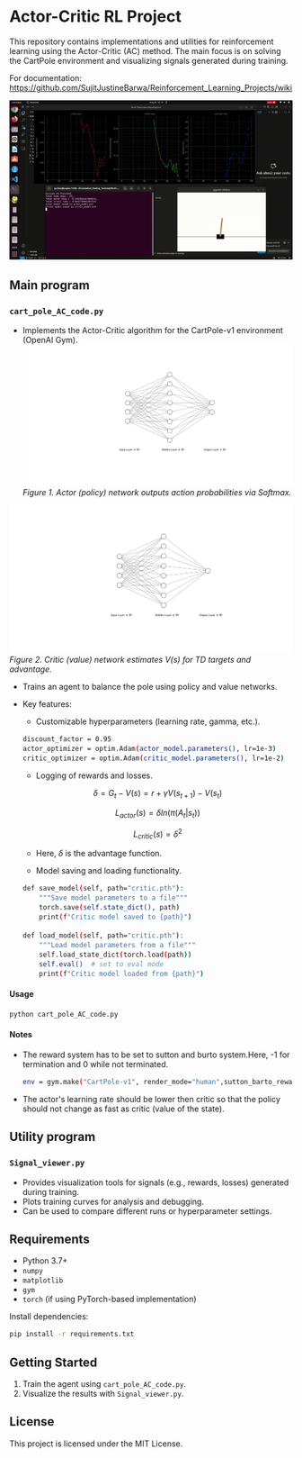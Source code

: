 # Actor-Critic RL Project

This repository contains implementations and utilities for reinforcement learning using the Actor-Critic (AC) method. The main focus is on solving the CartPole environment and visualizing signals generated during training.

For documentation:
https://github.com/SujitJustineBarwa/Reinforcement_Learning_Projects/wiki

![demo](demo.gif)

## Main program

### `cart_pole_AC_code.py`

- Implements the Actor-Critic algorithm for the CartPole-v1 environment (OpenAI Gym).
![Actor network](policy_network.svg)  
*Figure 1. Actor (policy) network outputs action probabilities via Softmax.*

![Critic network](value_network.svg)  
*Figure 2. Critic (value) network estimates V(s) for TD targets and advantage.*
- Trains an agent to balance the pole using policy and value networks.
- Key features:
    - Customizable hyperparameters (learning rate, gamma, etc.).
    ```bash
    discount_factor = 0.95
    actor_optimizer = optim.Adam(actor_model.parameters(), lr=1e-3)
    critic_optimizer = optim.Adam(critic_model.parameters(), lr=1e-2)

    ```
    - Logging of rewards and losses.
    ```math
    \delta = G_t - V(s) = r + \gamma V(s_{t+1}) - V(s_t) 
    ```
    ```math
    L_{actor}(s) = \delta ln(\pi(A_t | s_t))
    ```
    ```math
    L_{critic}(s) = \delta^2
    ```

    - Here, $\delta$ is the advantage function.

    - Model saving and loading functionality.
    ```bash
    def save_model(self, path="critic.pth"):
        """Save model parameters to a file"""
        torch.save(self.state_dict(), path)
        print(f"Critic model saved to {path}")

    def load_model(self, path="critic.pth"):
        """Load model parameters from a file"""
        self.load_state_dict(torch.load(path))
        self.eval()  # set to eval mode
        print(f"Critic model loaded from {path}")
    ```

#### Usage

```bash
python cart_pole_AC_code.py
```

#### Notes
- The reward system has to be set to sutton and burto system.Here, -1 for termination and 0 while not terminated.
    ```bash
    env = gym.make("CartPole-v1", render_mode="human",sutton_barto_reward=True)
    ```
- The actor's learning rate should be lower then critic so that the policy should not change as fast as critic (value of the state).


## Utility program

### `Signal_viewer.py`

- Provides visualization tools for signals (e.g., rewards, losses) generated during training.
- Plots training curves for analysis and debugging.
- Can be used to compare different runs or hyperparameter settings.

## Requirements

- Python 3.7+
- `numpy`
- `matplotlib`
- `gym`
- `torch` (if using PyTorch-based implementation)

Install dependencies:

```bash
pip install -r requirements.txt
```

## Getting Started

1. Train the agent using `cart_pole_AC_code.py`.
2. Visualize the results with `Signal_viewer.py`.

## License

This project is licensed under the MIT License.
